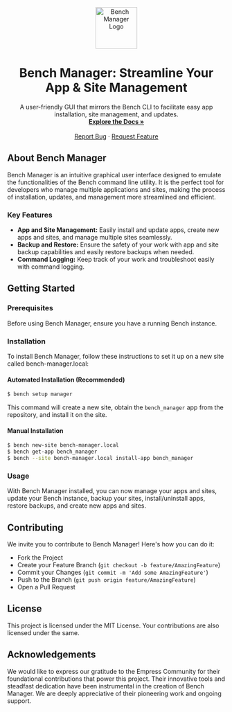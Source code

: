 <div align="center">
  <img src="https://grow.empress.eco/uploads/default/original/2X/1/1f1e1044d3864269d2a613577edb9763890422ab.png" alt="Bench Manager Logo" width="96">
  <h1 align="center">Bench Manager: Streamline Your App & Site Management</h1>
  <p align="center">
    A user-friendly GUI that mirrors the Bench CLI to facilitate easy app installation, site management, and updates.
    <br />
    <a href="https://github.com/empress-eco/bench_manager/wiki"><strong>Explore the Docs »</strong></a>
    <br />
    <br />
    <a href="https://github.com/empress-eco/bench_manager/issues">Report Bug</a>
    ·
    <a href="https://github.com/empress-eco/bench_manager/issues">Request Feature</a>
  </p>
</div>

## About Bench Manager

Bench Manager is an intuitive graphical user interface designed to emulate the functionalities of the Bench command line utility. It is the perfect tool for developers who manage multiple applications and sites, making the process of installation, updates, and management more streamlined and efficient.

### Key Features
- **App and Site Management:** Easily install and update apps, create new apps and sites, and manage multiple sites seamlessly.
- **Backup and Restore:** Ensure the safety of your work with app and site backup capabilities and easily restore backups when needed.
- **Command Logging:** Keep track of your work and troubleshoot easily with command logging.

## Getting Started

### Prerequisites
Before using Bench Manager, ensure you have a running Bench instance.

### Installation
To install Bench Manager, follow these instructions to set it up on a new site called bench-manager.local:

#### Automated Installation (Recommended)
```sh
$ bench setup manager
```
This command will create a new site, obtain the `bench_manager` app from the repository, and install it on the site.

#### Manual Installation
```sh
$ bench new-site bench-manager.local
$ bench get-app bench_manager
$ bench --site bench-manager.local install-app bench_manager
```

### Usage
With Bench Manager installed, you can now manage your apps and sites, update your Bench instance, backup your sites, install/uninstall apps, restore backups, and create new apps and sites.

## Contributing
We invite you to contribute to Bench Manager! Here's how you can do it:

- Fork the Project
- Create your Feature Branch (`git checkout -b feature/AmazingFeature`)
- Commit your Changes (`git commit -m 'Add some AmazingFeature'`)
- Push to the Branch (`git push origin feature/AmazingFeature`)
- Open a Pull Request

## License

This project is licensed under the MIT License. Your contributions are also licensed under the same.

## Acknowledgements

We would like to express our gratitude to the Empress Community for their foundational contributions that power this project. Their innovative tools and steadfast dedication have been instrumental in the creation of Bench Manager. We are deeply appreciative of their pioneering work and ongoing support.

<!-- MARKDOWN LINKS & IMAGES -->
